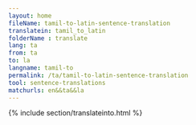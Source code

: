 ```yaml
---
layout: home
fileName: tamil-to-latin-sentence-translation
translatein: tamil_to_latin
folderName : translate
lang: ta
from: ta
to: la
langname: tamil-to
permalink: /ta/tamil-to-latin-sentence-translation
tool: sentence-translations
matchurls: en&&ta&&la
---
```

{% include section/translateinto.html %}
